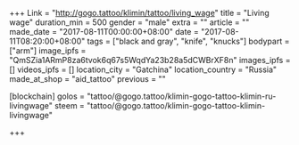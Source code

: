 +++
Link = "http://gogo.tattoo/klimin/tattoo/living_wage"
title = "Living wage"
duration_min = 500
gender = "male"
extra = ""
article = ""
made_date = "2017-08-11T00:00:00+08:00"
date = "2017-08-11T08:20:00+08:00"
tags = ["black and gray", "knife", "knucks"]
bodypart = ["arm"]
image_ipfs = "QmSZia1ARmP8za6tvok6q67s5WqdYa23b28a5dCWBrXF8n"
images_ipfs = []
videos_ipfs = []
location_city = "Gatchina"
location_country = "Russia"
made_at_shop = "aid_tattoo"
previous = ""

[blockchain]
golos = "tattoo/@gogo.tattoo/klimin-gogo-tattoo-klimin-ru-livingwage"
steem = "tattoo/@gogo.tattoo/klimin-gogo-tattoo-klimin-livingwage"

+++
